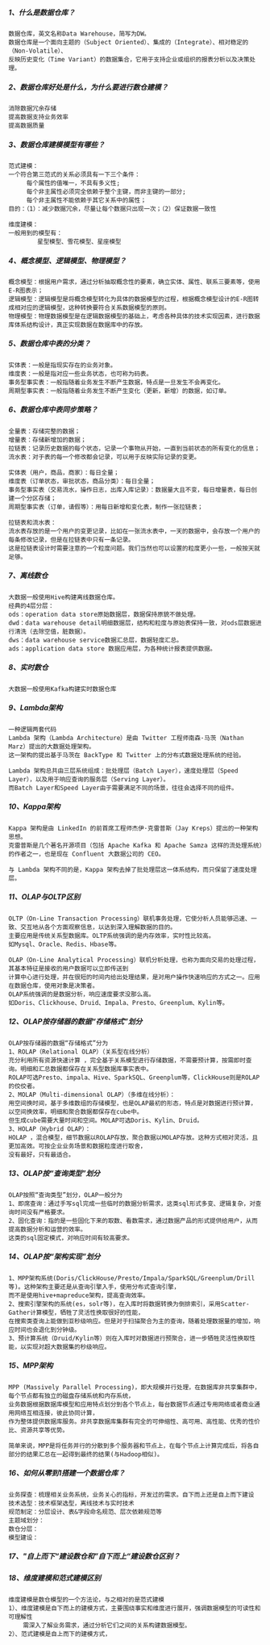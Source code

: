 
##### 1、什么是数据仓库？
    数据仓库，英文名称Data Warehouse，简写为DW。
    数据仓库是一个面向主题的（Subject Oriented）、集成的（Integrate）、相对稳定的（Non-Volatile）、
    反映历史变化（Time Variant）的数据集合，它用于支持企业或组织的报表分析以及决策处理。

##### 2、数据仓库好处是什么，为什么要进行数仓建模？
    消除数据冗余存储
    提高数据支持业务效率
    提高数据质量

##### 3、数据仓库建模模型有哪些？
    范式建模：
    一个符合第三范式的关系必须具有一下三个条件：
         每个属性的值唯一，不具有多义性;
         每个非主属性必须完全依赖于整个主键，而非主键的一部分;
         每个非主属性不能依赖于其它关系中的属性；   
    目的：（1）：减少数据冗余，尽量让每个数据只出现一次；（2）保证数据一致性
         
    维度建模：
    一般用到的模型有：
            星型模型、雪花模型、星座模型

##### 4、概念模型、逻辑模型、物理模型？
    概念模型：根据用户需求，通过分析抽取概念性的要素，确立实体、属性、联系三要素等，使用E-R图表示；
    逻辑模型：逻辑模型是将概念模型转化为具体的数据模型的过程，根据概念模型设计的E-R图转成相对应的逻辑模型，这种转换要符合关系数据模型的原则。
    物理模型：物理数据模型是在逻辑数据模型的基础上，考虑各种具体的技术实现因素，进行数据库体系结构设计，真正实现数据在数据库中的存放。

##### 5、数据仓库中表的分类？
    实体表：一般是指现实存在的业务对象。
    维度表：一般是指对应一些业务状态，也可称为码表。
    事务型事实表：一般指随着业务发生不断产生数据，特点是一旦发生不会再变化。
    周期型事实表：一般指随着业务发生不断产生变化（更新，新增）的数据，如订单。

##### 6、数据仓库中表同步策略？
    全量表：存储完整的数据；
    增量表：存储新增加的数据；
    拉链表：记录历史数据的每个状态，记录一个事物从开始，一直到当前状态的所有变化的信息；
    流水表：对于表的每一个修改都会记录，可以用于反映实际记录的变更。
    
    实体表（用户，商品，商家）：每日全量；
    维度表（订单状态，审批状态，商品分类）：每日全量；
    事务型事实表（交易流水，操作日志，出库入库记录）：数据量大且不变，每日增量表，每日创建一个分区存储；
    周期型事实表（订单，请假等）：用每日新增和变化表，制作一张拉链表；
    
    拉链表和流水表：
    流水表存放的是一个用户的变更记录，比如在一张流水表中，一天的数据中，会存放一个用户的每条修改记录，但是在拉链表中只有一条记录。
    这是拉链表设计时需要注意的一个粒度问题。我们当然也可以设置的粒度更小一些，一般按天就足够。

##### 7、离线数仓
    大数据一般使用Hive构建离线数据仓库。
    经典的4层分层：
    ods：operation data store原始数据层，数据保持原貌不做处理。
    dwd：data warehouse detail明细数据层，结构和粒度与原始表保持一致，对ods层数据进行清洗（去除空值，脏数据）。
    dws：data warehouse service数据汇总层，数据轻度汇总。
    ads：application data store 数据应用层，为各种统计报表提供数据。

##### 8、实时数仓
    大数据一般使用Kafka构建实时数据仓库


##### 9、Lambda架构
    一种逻辑两套代码
    Lambda 架构（Lambda Architecture）是由 Twitter 工程师南森·马茨（Nathan Marz）提出的大数据处理架构。
    这一架构的提出基于马茨在 BackType 和 Twitter 上的分布式数据处理系统的经验。
    
    Lambda 架构总共由三层系统组成：批处理层（Batch Layer），速度处理层（Speed Layer），以及用于响应查询的服务层（Serving Layer）。
    而Batch Layer和Speed Layer由于需要满足不同的场景，往往会选择不同的组件。

##### 10、Kappa架构
    Kappa 架构是由 LinkedIn 的前首席工程师杰伊·克雷普斯（Jay Kreps）提出的一种架构思想。
    克雷普斯是几个著名开源项目（包括 Apache Kafka 和 Apache Samza 这样的流处理系统）的作者之一，也是现在 Confluent 大数据公司的 CEO。
    
    与 Lambda 架构不同的是，Kappa 架构去掉了批处理层这一体系结构，而只保留了速度处理层。

##### 11、OLAP与OLTP区别
    OLTP（On-Line Transaction Processing）联机事务处理，它使分析人员能够迅速、一致、交互地从各个方面观察信息，以达到深入理解数据的目的。
    主要应用是传统关系型数据库。OLTP系统强调的是内存效率，实时性比较高。 
    如Mysql、Oracle、Redis、Hbase等。

    OLAP（On-Line Analytical Processing）联机分析处理，也称为面向交易的处理过程，其基本特征是接收的用户数据可以立即传送到
    计算中心进行处理，并在很短的时间内给出处理结果，是对用户操作快速响应的方式之一。应用在数据仓库，使用对象是决策者。
    OLAP系统强调的是数据分析，响应速度要求没那么高。
    如Doris、Clickhouse、Druid、Impala、Presto、Greenplum、Kylin等。

##### 12、OLAP按存储器的数据“存储格式”划分
    OLAP按存储器的数据“存储格式”分为
    1、ROLAP（Relational OLAP）（关系型在线分析）
    充分利用所有资源快速计算 ，完全基于关系模型进行存储数据，不需要预计算，按需即时查询。明细和汇总数据都保存在关系型数据库事实表中。
    ROLAP可选Presto、impala、Hive、SparkSQL、Greenplum等，ClickHouse则是ROLAP的佼佼者。
    2、MOLAP（Multi-dimensional OLAP）（多维在线分析）：
    用空间换时间，基于多维数组的存储模型，也是OLAP最初的形态，特点是对数据进行预计算，以空间换效率，明细和聚合数据都保存在cube中。
    但生成cube需要大量时间和空间。MOLAP可选Doris、Kylin、Druid。
    3、HOLAP（Hybrid OLAP）：
    HOLAP ，混合模型，细节数据以ROLAP存放，聚合数据以MOLAP存放。这种方式相对灵活，且更加高效。可按企业业务场景和数据粒度进行取舍，
    没有最好，只有最适合。

##### 13、OLAP按“查询类型”划分
    OLAP按照“查询类型”划分，OLAP一般分为
    1、即席查询：通过手写sql完成一些临时的数据分析需求，这类sql形式多变、逻辑复杂，对查询时间没有严格要求。
    2、固化查询：指的是一些固化下来的取数、看数需求，通过数据产品的形式提供给用户，从而提高数据分析和运营的效率。
    这类的sql固定模式，对响应时间有较高要求。

##### 14、OLAP按“架构实现”划分
    1、MPP架构系统(Doris/ClickHouse/Presto/Impala/SparkSQL/Greenplum/Drill等)。这种架构主要还是从查询引擎入手，使用分布式查询引擎，
    而不是使用hive+mapreduce架构，提高查询效率。
    2、搜索引擎架构的系统(es，solr等)，在入库时将数据转换为倒排索引，采用Scatter-Gather计算模型，牺牲了灵活性换取很好的性能，
    在搜索类查询上能做到亚秒级响应。但是对于扫描聚合为主的查询，随着处理数据量的增加，响应时间也会退化到分钟级。
    3、预计算系统（Druid/Kylin等）则在入库时对数据进行预聚合，进一步牺牲灵活性换取性能，以实现对超大数据集的秒级响应。

##### 15、MPP架构
    MPP (Massively Parallel Processing)，即大规模并行处理，在数据库非共享集群中，每个节点都有独立的磁盘存储系统和内存系统，
    业务数据根据数据库模型和应用特点划分到各个节点上，每台数据节点通过专用网络或者商业通用网络互相连接，彼此协同计算，
    作为整体提供数据库服务。非共享数据库集群有完全的可伸缩性、高可用、高性能、优秀的性价比、资源共享等优势。
    
    简单来说，MPP是将任务并行的分散到多个服务器和节点上，在每个节点上计算完成后，将各自部分的结果汇总在一起得到最终的结果(与Hadoop相似)。

##### 16、如何从零到1搭建一个数据仓库？
    业务探查：梳理相关业务系统，业务关心的指标，开发过的需求。自下而上还是自上而下建设
    技术选型：技术框架选型，离线技术与实时技术
    规范制定：分层设计、表&字段命名规范、层次依赖规范等
    主题域划分：
    数仓分层：
    模型建设：


##### 17、"自上而下“建设数仓和”自下而上“建设数仓区别？



##### 18、维度建模和范式建模区别
    维度建模是数仓模型的一个方法论，与之相对的是范式建模
    1）、维度建模是自下而上的建模方式，主要围绕事实和维度进行展开，强调数据模型的可读性和可理解性
        需深入了解业务需求，通过分析它们之间的关系构建数据模型。
    2）、范式建模是自上而下的建模方式，



